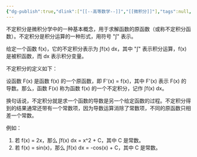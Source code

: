 ```yaml
---
{"dg-publish":true,"dlink":["[[--高等数学--]]","[[微积分]]"],"tags":null,"permalink":"/038-数字科学/math/微积分/不定积分/","dgPassFrontmatter":true}
---
```



不定积分是微积分学中的一种基本概念，用于求解函数的原函数（或称不定积分函数）。不定积分是积分运算的一种形式，用符号 "∫" 表示。

给定一个函数 f(x)，它的不定积分表示为 ∫f(x) dx，其中 "∫" 表示积分运算，f(x) 是被积函数，而 dx 表示积分变量。

不定积分的定义如下：

设函数 F(x) 是函数 f(x) 的一个原函数，即 F'(x) = f(x)，其中 F'(x) 表示 F(x) 的导数。那么，函数 F(x) 称为函数 f(x) 的一个不定积分，记作 ∫f(x) dx。

换句话说，不定积分就是求一个函数的导数是另一个给定函数的过程。不定积分得到的结果通常还带有一个常数项，因为导数运算消除了常数项，不同的原函数只相差一个常数。

例如：

1. 若 f(x) = 2x，那么 ∫f(x) dx = x^2 + C，其中 C 是常数。
2. 若 f(x) = sin(x)，那么 ∫f(x) dx = -cos(x) + C，其中 C 是常数。